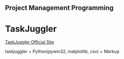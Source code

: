 
## Project Management Programming


# TaskJuggler

[TaskJuggler Official Site](http://taskjuggler.org/)



taskjuggler + Python(pywin32, matplotlib, csv) + Markup
